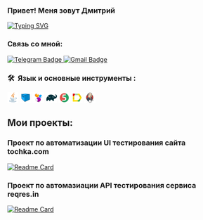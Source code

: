 ###  Привет! Меня зовут Дмитрий 

[![Typing SVG](https://readme-typing-svg.herokuapp.com?color=%2336BCF7&lines=QA+Engineer)](https://git.io/typing-svg)

### Связь со мной:

  <a href="https://t.me/DmitriiKalinin">
    <img src="https://img.shields.io/badge/Telegram-blue?style=for-the-badge&logo=telegram&logoColor=white" alt="Telegram Badge"/>
  </a>

   <a href="mailto:dima---k@mail.ru">
    <img src="https://img.shields.io/badge/Gmail-red?style=for-the-badge&logo=gmail&logoColor=white" alt="Gmail Badge"/>
  </a>

### 🛠 &nbsp;Язык и основные инструменты :

<p  align="center"> 

<a href="https://www.java.com/"><img width="5%" title="Java" src="https://github.com/dimavrb/tochka/blob/main/media/logo/Java.svg"></a>
<a href="https://aerokube.com/selenoid/"><img width="5%" title="Selenoid" src="https://github.com/dimavrb/tochka/blob/main/media/logo/Selenoid.svg"></a>
<a href="https://selenide.org"><img width="5%" title="Selenide" src="https://github.com/dimavrb/tochka/blob/main/media/logo/Selenide.svg"></a>
<a href="https://gradle.org"><img width="5%" title="Gradle" src="https://github.com/dimavrb/tochka/blob/main/media/logo/Gradle.svg"></a>
<a href="https://junit.org/junit5"><img width="5%" title="Junit5" src="https://github.com/dimavrb/tochka/blob/main/media/logo/Junit5.svg"></a>
<a href="https://allurereport.org/"><img width="5%" title="Allure Report" src="https://github.com/dimavrb/tochka/blob/main/media/logo/Allure.svg"></a>
<a href="https://www.jenkins.io/"><img width="5%" title="Jenkins" src="https://github.com/dimavrb/tochka/blob/main/media/logo/Jenkins.svg"></a>

</p>

## Мои проекты:

###  Проект по автоматизации UI тестирования сайта tochka.com

[![Readme Card](https://github-readme-stats.vercel.app/api/pin/?username=dimavrb&repo=tochka)](https://github.com/dimavrb/tochka)

###  Проект по автомазиации API тестирования сервиса reqres.in

[![Readme Card](https://github-readme-stats.vercel.app/api/pin/?username=dimavrb&repo=reqres)](https://github.com/dimavrb/reqres)
